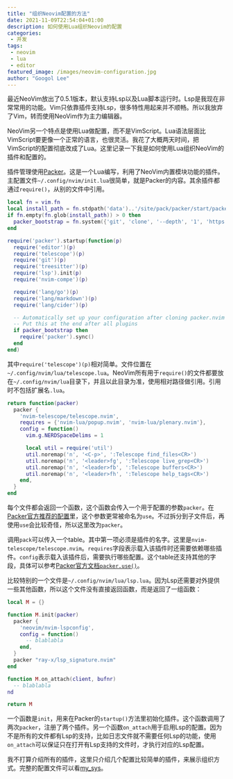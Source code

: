 ```yaml
---
title: "组织Neovim配置的方法"
date: 2021-11-09T22:54:04+01:00
description: 如何使用Lua组织Neovim的配置
categories:
 - 开发
tags:
 - neovim
 - lua
 - editor
featured_image: /images/neovim-configuration.jpg
author: "Googol Lee"
---
```


最近NeoVim放出了0.5.1版本，默认支持Lsp以及Lua脚本运行时。Lsp是我现在非常常用的功能。Vim只依靠插件支持Lsp，很多特性用起来并不顺畅。所以我放弃了Vim，转而使用NeoVim作为主力编辑器。

<!--more-->

NeoVim另一个特点是使用Lua做配置，而不是VimScript。Lua语法层面比VimScript要更像一个正常的语言，也很灵活。我花了大概两天时间，把VimScript的配置彻底改成了Lua。这里记录一下我是如何使用Lua组织NeoVim的插件和配置的。

插件管理使用[Packer](https://github.com/wbthomason/packer.nvim)。这是一个Lua编写，利用了NeoVim内置模块功能的插件。主配置文件`~/.config/nvim/init.lua`很简单，就是Packer的内容。其余插件都通过`require()`，从别的文件中引用。

```lua
local fn = vim.fn
local install_path = fn.stdpath('data')..'/site/pack/packer/start/packer.nvim'
if fn.empty(fn.glob(install_path)) > 0 then
  packer_bootstrap = fn.system({'git', 'clone', '--depth', '1', 'https://github.com/wbthomason/packer.nvim', install_path})
end

require('packer').startup(function(p)
  require('editor')(p)
  require('telescope')(p)
  require('git')(p)
  require('treesitter')(p)
  require('lsp').init(p)
  require('nvim-compe')(p)

  require('lang/go')(p)
  require('lang/markdown')(p)
  require('lang/cider')(p)

  -- Automatically set up your configuration after cloning packer.nvim
  -- Put this at the end after all plugins
  if packer_bootstrap then
    require('packer').sync()
  end
end)
```

其中`require('telescope')(p)`相对简单。文件位置在`~/.config/nvim/lua/telescope.lua`。NeoVim所有用于`require()`的文件都要放在`~/.config/nvim/lua`目录下，并且以此目录为准，使用相对路径做引用。引用时不包括扩展名`.lua`。


```lua
return function(packer)
  packer {
    'nvim-telescope/telescope.nvim',
    requires = {'nvim-lua/popup.nvim', 'nvim-lua/plenary.nvim'},
    config = function()
      vim.g.NERDSpaceDelims = 1

      local util = require('util')
      util.noremap('n', '<C-p>', ':Telescope find_files<CR>')
      util.noremap('n', '<leader>fg', ':Telescope live_grep<CR>')
      util.noremap('n', '<leader>fb', ':Telescope buffers<CR>')
      util.noremap('n', '<leader>fh', ':Telescope help_tags<CR>')
    end,
  }
end
```

每个文件都会返回一个函数，这个函数会传入一个用于配置的参数`packer`。在[Packer官方推荐的配置](https://github.com/wbthomason/packer.nvim#bootstrapping)里，这个参数更常被命名为`use`。不过拆分到子文件后，再使用`use`会比较奇怪，所以这里改为`packer`。

调用`pack`可以传入一个table。其中第一项必须是插件的名字。这里是`nvim-telescope/telescope.nvim`。`requires`字段表示载入该插件时还需要依赖哪些插件。`config`表示载入该插件后，需要执行哪些配置。这个table还支持其他的字段，具体可以参考[Packer官方文档`packer.use()`](https://github.com/wbthomason/packer.nvim/blob/master/doc/packer.txt#L534)。

比较特别的一个文件是`~/.config/nvim/lua/lsp.lua`。因为Lsp还需要对外提供一些其他函数，所以这个文件没有直接返回函数，而是返回了一组函数：

```lua
local M = {}

function M.init(packer)
  packer {
    'neovim/nvim-lspconfig',
    config = function()
      -- blablabla
    end,
  }
  packer "ray-x/lsp_signature.nvim"
end

function M.on_attach(client, bufnr)
  -- blablabla
nd

return M
```

一个函数是`init`，用来在Packer的`startup()`方法里初始化插件。这个函数调用了两次`packer`，注册了两个插件。另一个函数`on_attach`用于启用Lsp的配置。因为不是所有的文件都有Lsp的支持，比如日志文件就不需要任何Lsp的功能，使用`on_attach`可以保证只在打开有Lsp支持的文件时，才执行对应的Lsp配置。

我不打算介绍所有的插件，这里只介绍几个配置比较简单的插件，来展示组织方式。完整的配置文件可以看[my_sys](https://github.com/googollee/my_sys/tree/master/nvim/)。


